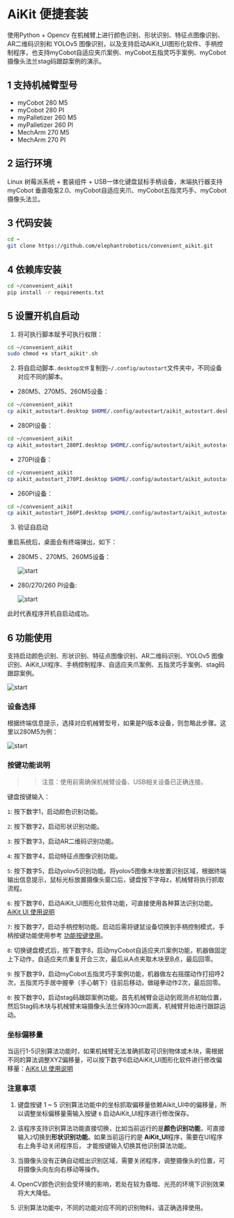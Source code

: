 # AiKit 便捷套装

使用Python + Opencv 在机械臂上进行颜色识别、形状识别、特征点图像识别、AR二维码识别和 YOLOv5 图像识别，以及支持启动AiKit_UI图形化软件、手柄控制程序，也支持myCobot自适应夹爪案例、myCobot五指灵巧手案例、myCobot摄像头法兰stag码跟踪案例的演示。

## 1 支持机械臂型号

- myCobot 280 M5
- myCobot 280 PI
- myPalletizer 260 M5
- myPalletizer 260 PI
- MechArm 270 M5
- MechArm 270 PI

## 2 运行环境

Linux 树莓派系统 + 套装组件 + USB一体化键盘鼠标手柄设备，末端执行器支持myCobot 垂直吸泵2.0、myCobot自适应夹爪、myCobot五指灵巧手、myCobot摄像头法兰。

## 3 代码安装

```bash
cd ~
git clone https://github.com/elephantrobotics/convenient_aikit.git
```

## 4 依赖库安装

```bash
cd ~/convenient_aikit
pip install -r requirements.txt
```

## 5 设置开机自启动

1. 将可执行脚本赋予可执行权限：

```bash
cd ~/convenient_aikit
sudo chmod +x start_aikit*.sh
```

2. 将自启动脚本`.desktop文件`复制到`~/.config/autostart`文件夹中，不同设备对应不同的脚本。

- 280M5、270M5、260M5设备：
  
```bash
cd ~/convenient_aikit
cp aikit_autostart.desktop $HOME/.config/autostart/aikit_autostart.desktop
```

- 280PI设备：

```bash
cd ~/convenient_aikit
cp aikit_autostart_280PI.desktop $HOME/.config/autostart/aikit_autostart_280PI.desktop
```

- 270PI设备：

```bash
cd ~/convenient_aikit
cp aikit_autostart_270PI.desktop $HOME/.config/autostart/aikit_autostart_270PI.desktop
```

- 260PI设备：

```bash
cd ~/convenient_aikit
cp aikit_autostart_260PI.desktop $HOME/.config/autostart/aikit_autostart_260PI.desktop
```

3. 验证自启动

重启系统后，桌面会有终端弹出，如下：

- 280M5 、270M5、260M5设备：

    ![start](./img/auto_start_M5.png)

- 280/270/260 PI设备:

    ![start](./img/auto_start_PI.png)

此时代表程序开机自启动成功。

## 6 功能使用

支持启动颜色识别、形状识别、特征点图像识别、AR二维码识别、YOLOv5 图像识别、AiKit_UI程序、手柄控制程序、自适应夹爪案例、五指灵巧手案例、stag码跟踪案例。

![start](./img/auto_start_M5.png)

### 设备选择

根据终端信息提示，选择对应机械臂型号，如果是PI版本设备，则忽略此步骤。这里以280M5为例：

![start](./img/auto_start_M5-2.png)

### 按键功能说明

>> 注意：使用前需确保机械臂设备、USB相关设备已正确连接。

键盘按键输入：

`1`: 按下数字1，启动颜色识别功能。

`2`: 按下数字2，启动形状识别功能。

`3`: 按下数字3，启动AR二维码识别功能。

`4`: 按下数字4，启动特征点图像识别功能。

`5`: 按下数字5，启动yolov5识别功能。将yolov5图像木块放置识别区域，根据终端输出信息提示，鼠标光标放置摄像头窗口后，键盘按下字母z，机械臂将执行抓取流程。

`6`: 按下数字6，启动AiKit_UI图形化软件功能，可直接使用各种算法识别功能。[AiKit UI 使用说明](./AiKit_UI/README_CN.md)

`7`: 按下数字7，启动手柄控制功能。启动后需将键鼠设备切换到手柄控制模式，手柄按键功能使用参考 [功能按键使用](https://docs.elephantrobotics.com/docs/mycobot_280_pi_cn/3-FunctionsAndApplications/6.developmentGuide/python/7.9_HandleControl.html)。

`8`: 切换键盘模式后，按下数字8，启动myCobot自适应夹爪案例功能，机器做固定上下动作，自适应夹爪重复开合三次，最后从A点夹取木块至B点，最后回零。

`9`: 按下数字9，启动myCobot五指灵巧手案例功能，机器做左右摇摆动作打招呼2次，五指灵巧手居中握拳（手心朝下）往前后移动，做碰拳动作2次，最后回零。

`0`: 按下数字0，启动stag码跟踪案例功能。首先机械臂会运动到观测点初始位置，然后Stag码木块与机械臂末端摄像头法兰保持30cm距离，机械臂开始进行跟踪运动。

### 坐标偏移量

当运行1-5识别算法功能时，如果机械臂无法准确抓取可识别物体或木块，需根据不同的算法调整XYZ偏移量，可以按下数字6启动AiKit_UI图形化软件进行修改偏移量：[AiKit UI 使用说明](./AiKit_UI/README_CN.md)

### 注意事项

1. 键盘按键 1 ~ 5 识别算法功能中的坐标抓取偏移量依赖Aikit_UI中的偏移量，所以调整坐标偏移量需输入按键 `6` 启动AiKit_UI程序进行修改保存。

2. 该程序支持识别算法功能直接切换，比如当前运行的是**颜色识别功能**，可直接输入`2`切换到**形状识别功能**。如果当前运行的是 **AiKit_UI**程序，需要在UI程序右上角手动关闭程序后， 才能按键输入切换其他识别算法功能。

3. 当摄像头没有正确自动框出识别区域，需要关闭程序，调整摄像头的位置，可将摄像头向左向右移动等操作。

4. OpenCV颜色识别会受环境的影响，若处在较为昏暗、光亮的环境下识别效果将大大降低。

5. 识别算法功能中，不同的功能对应不同的识别物料，请正确选择使用。

